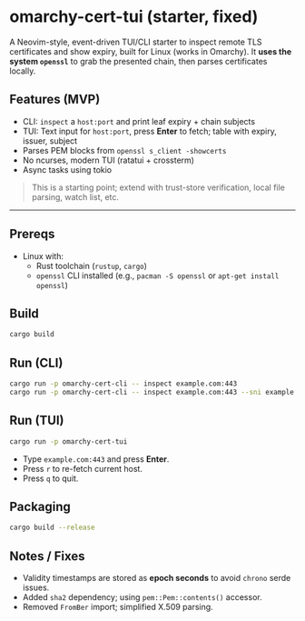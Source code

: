 
# omarchy-cert-tui (starter, fixed)

A Neovim-style, event-driven TUI/CLI starter to inspect remote TLS certificates and show expiry,
built for Linux (works in Omarchy). It **uses the system `openssl`** to grab the presented chain, then parses
certificates locally.

## Features (MVP)

- CLI: `inspect` a `host:port` and print leaf expiry + chain subjects
- TUI: Text input for `host:port`, press **Enter** to fetch; table with expiry, issuer, subject
- Parses PEM blocks from `openssl s_client -showcerts`
- No ncurses, modern TUI (ratatui + crossterm)
- Async tasks using tokio

> This is a starting point; extend with trust-store verification, local file parsing, watch list, etc.

---

## Prereqs

- Linux with:
  - Rust toolchain (`rustup`, `cargo`)
  - `openssl` CLI installed (e.g., `pacman -S openssl` or `apt-get install openssl`)

## Build

```bash
cargo build
```

## Run (CLI)

```bash
cargo run -p omarchy-cert-cli -- inspect example.com:443
cargo run -p omarchy-cert-cli -- inspect example.com:443 --sni example.com
```

## Run (TUI)

```bash
cargo run -p omarchy-cert-tui
```

- Type `example.com:443` and press **Enter**.
- Press `r` to re-fetch current host.
- Press `q` to quit.

## Packaging

```bash
cargo build --release
```

## Notes / Fixes

- Validity timestamps are stored as **epoch seconds** to avoid `chrono` serde issues.
- Added `sha2` dependency; using `pem::Pem::contents()` accessor.
- Removed `FromBer` import; simplified X.509 parsing.
